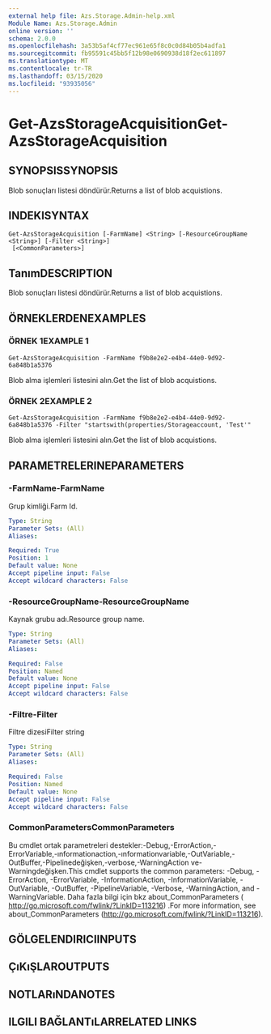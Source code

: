 ```yaml
---
external help file: Azs.Storage.Admin-help.xml
Module Name: Azs.Storage.Admin
online version: ''
schema: 2.0.0
ms.openlocfilehash: 3a53b5af4cf77ec961e65f8c0c0d84b05b4adfa1
ms.sourcegitcommit: fb95591c45bb5f12b98e0690938d18f2ec611897
ms.translationtype: MT
ms.contentlocale: tr-TR
ms.lasthandoff: 03/15/2020
ms.locfileid: "93935056"
---
```

# <span data-ttu-id="70ffe-101">Get-AzsStorageAcquisition</span><span class="sxs-lookup"><span data-stu-id="70ffe-101">Get-AzsStorageAcquisition</span></span>

## <span data-ttu-id="70ffe-102">SYNOPSIS</span><span class="sxs-lookup"><span data-stu-id="70ffe-102">SYNOPSIS</span></span>
<span data-ttu-id="70ffe-103">Blob sonuçları listesi döndürür.</span><span class="sxs-lookup"><span data-stu-id="70ffe-103">Returns a list of blob acquistions.</span></span>

## <span data-ttu-id="70ffe-104">INDEKI</span><span class="sxs-lookup"><span data-stu-id="70ffe-104">SYNTAX</span></span>

```
Get-AzsStorageAcquisition [-FarmName] <String> [-ResourceGroupName <String>] [-Filter <String>]
 [<CommonParameters>]
```

## <span data-ttu-id="70ffe-105">Tanım</span><span class="sxs-lookup"><span data-stu-id="70ffe-105">DESCRIPTION</span></span>
<span data-ttu-id="70ffe-106">Blob sonuçları listesi döndürür.</span><span class="sxs-lookup"><span data-stu-id="70ffe-106">Returns a list of blob acquistions.</span></span>

## <span data-ttu-id="70ffe-107">ÖRNEKLERDEN</span><span class="sxs-lookup"><span data-stu-id="70ffe-107">EXAMPLES</span></span>

### <span data-ttu-id="70ffe-108">ÖRNEK 1</span><span class="sxs-lookup"><span data-stu-id="70ffe-108">EXAMPLE 1</span></span>
```
Get-AzsStorageAcquisition -FarmName f9b8e2e2-e4b4-44e0-9d92-6a848b1a5376
```

<span data-ttu-id="70ffe-109">Blob alma işlemleri listesini alın.</span><span class="sxs-lookup"><span data-stu-id="70ffe-109">Get the list of blob acquistions.</span></span>

### <span data-ttu-id="70ffe-110">ÖRNEK 2</span><span class="sxs-lookup"><span data-stu-id="70ffe-110">EXAMPLE 2</span></span>
```
Get-AzsStorageAcquisition -FarmName f9b8e2e2-e4b4-44e0-9d92-6a848b1a5376 -Filter "startswith(properties/Storageaccount, 'Test'"
```

<span data-ttu-id="70ffe-111">Blob alma işlemleri listesini alın.</span><span class="sxs-lookup"><span data-stu-id="70ffe-111">Get the list of blob acquistions.</span></span>

## <span data-ttu-id="70ffe-112">PARAMETRELERINE</span><span class="sxs-lookup"><span data-stu-id="70ffe-112">PARAMETERS</span></span>

### <span data-ttu-id="70ffe-113">-FarmName</span><span class="sxs-lookup"><span data-stu-id="70ffe-113">-FarmName</span></span>
<span data-ttu-id="70ffe-114">Grup kimliği.</span><span class="sxs-lookup"><span data-stu-id="70ffe-114">Farm Id.</span></span>

```yaml
Type: String
Parameter Sets: (All)
Aliases:

Required: True
Position: 1
Default value: None
Accept pipeline input: False
Accept wildcard characters: False
```

### <span data-ttu-id="70ffe-115">-ResourceGroupName</span><span class="sxs-lookup"><span data-stu-id="70ffe-115">-ResourceGroupName</span></span>
<span data-ttu-id="70ffe-116">Kaynak grubu adı.</span><span class="sxs-lookup"><span data-stu-id="70ffe-116">Resource group name.</span></span>

```yaml
Type: String
Parameter Sets: (All)
Aliases:

Required: False
Position: Named
Default value: None
Accept pipeline input: False
Accept wildcard characters: False
```

### <span data-ttu-id="70ffe-117">-Filtre</span><span class="sxs-lookup"><span data-stu-id="70ffe-117">-Filter</span></span>
<span data-ttu-id="70ffe-118">Filtre dizesi</span><span class="sxs-lookup"><span data-stu-id="70ffe-118">Filter string</span></span>

```yaml
Type: String
Parameter Sets: (All)
Aliases:

Required: False
Position: Named
Default value: None
Accept pipeline input: False
Accept wildcard characters: False
```

### <span data-ttu-id="70ffe-119">CommonParameters</span><span class="sxs-lookup"><span data-stu-id="70ffe-119">CommonParameters</span></span>
<span data-ttu-id="70ffe-120">Bu cmdlet ortak parametreleri destekler:-Debug,-ErrorAction,-ErrorVariable,-ınformationaction,-ınformationvariable,-OutVariable,-OutBuffer,-Pipelinedeğişken,-verbose,-WarningAction ve-Warningdeğişken.</span><span class="sxs-lookup"><span data-stu-id="70ffe-120">This cmdlet supports the common parameters: -Debug, -ErrorAction, -ErrorVariable, -InformationAction, -InformationVariable, -OutVariable, -OutBuffer, -PipelineVariable, -Verbose, -WarningAction, and -WarningVariable.</span></span> <span data-ttu-id="70ffe-121">Daha fazla bilgi için bkz about_CommonParameters ( http://go.microsoft.com/fwlink/?LinkID=113216) .</span><span class="sxs-lookup"><span data-stu-id="70ffe-121">For more information, see about_CommonParameters (http://go.microsoft.com/fwlink/?LinkID=113216).</span></span>

## <span data-ttu-id="70ffe-122">GÖLGELENDIRICI</span><span class="sxs-lookup"><span data-stu-id="70ffe-122">INPUTS</span></span>

## <span data-ttu-id="70ffe-123">ÇıKıŞLAR</span><span class="sxs-lookup"><span data-stu-id="70ffe-123">OUTPUTS</span></span>

## <span data-ttu-id="70ffe-124">NOTLARıNDA</span><span class="sxs-lookup"><span data-stu-id="70ffe-124">NOTES</span></span>

## <span data-ttu-id="70ffe-125">ILGILI BAĞLANTıLAR</span><span class="sxs-lookup"><span data-stu-id="70ffe-125">RELATED LINKS</span></span>
